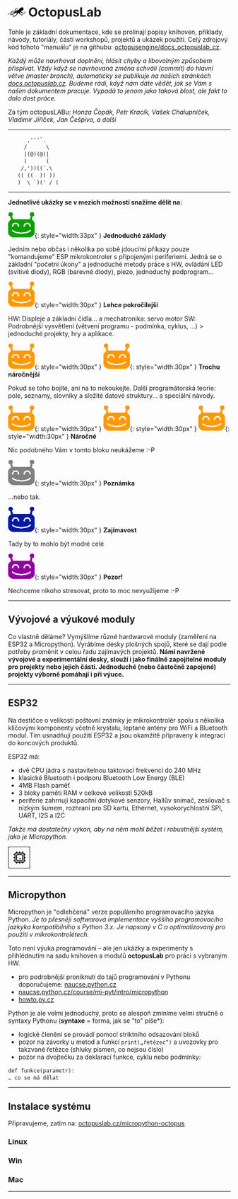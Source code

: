 # ![logo](img/logo_small.png) OctopusLab

Tohle je základní dokumentace, kde se prolínají popisy knihoven, příklady, návody, tutoriály, části workshopů, projektů a ukázek použití.
Celý zdrojový kód tohoto "manuálu" je na githubu: [octopusengine/docs_octopuslab_cz](https://github.com/octopusengine/docs_octopuslab_cz).

*Každý může navrhovat doplnění, hlásit chyby a libovolným způsobem přispívat. Vždy když se navrhovaná změna schválí (commit) do hlavní větve (master branch), automaticky se publikuje na našich stránkách [docs.octopuslab.cz](https://docs.octopuslab.cz/). Budeme rádi, když nám dáte vědět, jak se Vám s naším dokumentem pracuje. Vypadá to jenom jako taková blost, ale fakt to dalo dost práce.*

Za tým octopusLABu: *Honza Čopák, Petr Kracík, Vašek Chalupníček, Vladimír Jiříček, Jan Češpivo, a další*

---

```
      ,'''`.
     /      \
     |(@)(@)|
     )      (
    /,'))((`.\
   (( ((  )) ))
   )  \ `)(' / (
```

---
**Jednotlivé ukázky se v mezích možností snažíme dělit na:**

![ufo-gr](img/ufo-gre.gif){: style="width:33px" } 
**Jednoduché základy**

Jedním nebo občas i několika po sobě jdoucími příkazy pouze "komandujeme" ESP mikrokontroler s připojenými periferiemi. Jedná se o základní  "početní úkony" a jednoduché metody práce s HW, ovládání LED (svítivé diody), RGB (barevné diody), piezo, jednoduchý podprogram... 


![ufo-gr](img/ufo-ora.gif){: style="width:30px" } 
**Lehce pokročilejší**

HW: Displeje a základní čidla... a mechatronika: servo motor 
SW: Podrobnější vysvětlení  (větvení programu - podmínka, cyklus, ...) > jednoduché projekty, hry a aplikace.


![ufo-gr](img/ufo-ora.gif){: style="width:30px" } ![ufo-gr](img/ufo-ora.gif){: style="width:30px" } 
**Trochu náročnější**

Pokud se toho bojíte, ani na to nekoukejte. Další programátorská teorie: pole, seznamy, slovníky a složité datové struktury... a speciální návody.


![ufo-gr](img/ufo-ora.gif){: style="width:30px" } ![ufo-gr](img/ufo-ora.gif){: style="width:30px" } ![ufo-gr](img/ufo-ora.gif){: style="width:30px" }
**Náročné**

Nic podobného Vám v tomto bloku neukážeme :-P


![ufo-gr](img/ufo-sil.gif){: style="width:30px" }
**Poznámka**

...nebo tak.


![ufo-gr](img/ufo-blu.gif){: style="width:30px" }
**Zajímavost**

Tady by to mohlo být modré celé


![ufo-gr](img/ufo-vio.gif){: style="width:30px" }
**Pozor!**

Nechceme nikoho stresovat, proto to moc nevyužijeme :-P


---
## Vývojové a výukové moduly

Co vlastně děláme? Vymýšlíme různé hardwarové moduly (zaměření na ESP32 a Micropython). Vyrábíme desky plošných spojů, které se dají podle potřeby proměnit v celou řadu zajímavých projektů.
**Námi navržené vývojové a experimentální desky, slouží i jako finálně zapojitelné moduly pro projekty nebo jejich části. Jednoduché (nebo částečně zapojené) projekty výborně pomáhají i při výuce.**

---
## ESP32

Na destičce o velikosti poštovní známky je mikrokontrolér spolu s několika klíčovými komponenty včetně krystalu, leptané antény pro WiFi a Bluetooth modul. Tím usnadňují použití ESP32 a jsou okamžitě připraveny k integraci do koncových produktů.

ESP32 má:

- dvě CPU jádra s nastavitelnou taktovací frekvencí do 240 MHz
- klasické Bluetooth i podporu Bluetooth Low Energy (BLE)
- 4MB Flash paměť
- 3 bloky paměti RAM v celkové velikosti 520kB
- periferie zahrnují kapacitní dotykové senzory, Hallův snímač, zesilovač s nízkým šumem, rozhraní pro SD kartu, Ethernet, vysokorychlostní SPI, UART, I2S a I2C

*Takže má dostatečný výkon, aby na něm mohl běžet i robustnější systém, jako je Micropython.*


![hwsoc](img/hwsoc.png)

---
## Micropython

Micropython je "odlehčená" verze populárního programovacího jazyka Python. *Je to přesněji softwarová implementace vyššího programovacího jazkyka kompatibilního s Python 3.x. Je napsaný v C a optimalizovaný pro použití v mikrokontrolétech.*

Toto není výuka programování – ale jen ukázky a experimenty s přihlédnutím na sadu knihoven a modulů **octopusLab** pro práci s vybraným HW.

- pro podrobnější proniknutí do tajů programování v Pythonu doporučujeme: [naucse.python.cz](https://naucse.python.cz/)
- [naucse.python.cz/course/mi-pyt/intro/micropython](https://naucse.python.cz/course/mi-pyt/intro/micropython/)
- [howto.py.cz](http://howto.py.cz/index.htm)

Python je ale velmi jednoduchý, proto se alespoň zmíníme velmi stručně o syntaxy Pythonu (**syntaxe** = forma, jak se "to" píše*):

- logické členění se provádí pomocí striktního odsazování bloků
- pozor na závorky u metod a funkcí `print(„řetězec“)` a uvozovky pro takzvané řetězce (shluky písmen, co nejsou číslo)
- pozor na dvojtečku za deklarací funkce, cyklu nebo podmínky:

```
def funkce(parametr):
… co se má dělat
```

---
## Instalace systému

Připravujeme, zatím na: [octopuslab.cz/micropython-octopus](https://www.octopuslab.cz/micropython-octopus/)

### Linux
### Win
### Mac

---
